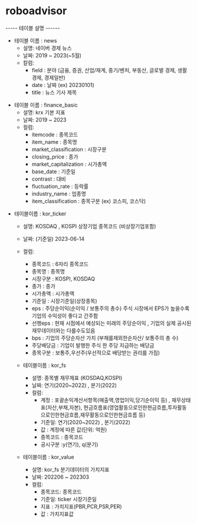 # roboadvisor

----- 테이블 설명 ------
- 테이블 이름 : news
  - 설명: 네이버 경제 뉴스
  - 날짜: 2019 ~ 2023(~5월)
  - 칼럼:
    - field : 분야 (금융, 증권, 산업/재계, 중기/벤처, 부동산, 글로벌 경제, 생활경제, 경제일반)
    - date : 날짜 (ex) 20230101)   
    - title : 뉴스 기사 제목

<!-- <<<<<<< chan -->

- 테이블 이름 : finance_basic
  - 설명: krx 기본 지표
  - 날짜: 2019 ~ 2023
  - 컬럼:
    - itemcode : 종목코드
    - item_name : 종목명
    - market_classification : 시장구분
    - closing_price : 종가
    - market_capitalization : 시가총액
    - base_date : 기준일
    - contrast : 대비
    - fluctuation_rate : 등락률
    - industry_name : 업종명
    - item_classification : 종목구분 (ex) 코스피, 코스닥)


<!-- >>>>>>> main -->

- 테이블이름 : kor_ticker
  - 설명: KOSDAQ , KOSPI 상장기업 종목코드 (비상장기업포함)
  - 날짜: (기준일) 2023-06-14
  - 컬럼: 
    - 종목코드 : 6자리 종목코드 
    - 종목명 : 종목명
    - 시장구분 : KOSPI, KOSDAQ
    - 종가 : 종가
    - 시가총액 : 시가총액
    - 기준일 : 시장기준일(상장종목)
    - eps : 주당순이익(순이익 / 보통주의 총수) 주식 시장에서 EPS가 높을수록 기업의 수익성이 좋다고 간주함
    - 선행eps : 현재 시점에서 예상되는 미래의 주당순이익 , 기업의 실제 공시된 재무데이터와는 다를수도있음
    - bps : 기업의 주당순자산 가치 (부채를제외한순자산/ 보통주의 총 수)
    - 주당배당금 : 기업이 발행한 주식 한 주당 지급하는 배당금
    - 종목구분 : 보통주,우선주(우선적으로 배당받는 권리를 가짐) 


  - 테이블이름 : kor_fs
    - 설명: 종목별 재무제표 (KOSDAQ,KOSPI) 
    - 날짜: 연기(2020~2022) , 분기(2022) 
    - 컬럼:
      - 계정 : 포괄손익계산서항목(매출액,영업이익,당기순이익 등) , 재무상태표(자산,부채,자본), 현금흐름표(영업활동으로인한현금흐름,투자활동으로인한현금흐름,재무활동으로인한현금흐름 등)
      - 기준일: 연기(2020~2022) , 분기(2022)
      - 값 : 계정에 따른 값(단위: 억원)
      - 종목코드 : 종목코드
      - 공시구분 :y(연기), q(분기)


  - 테이블이름 : kor_value 
    - 설명: kor_fs 분기데이터의 가치지표 
    - 날짜: 202206 ~ 202303  
    - 컬럼:
      - 종목코드: 종목코드
      - 기준일: ticker 시장기준일
      - 지표 : 가치지표(PBR,PCR,PSR,PER)
      - 값 : 가치지표값

